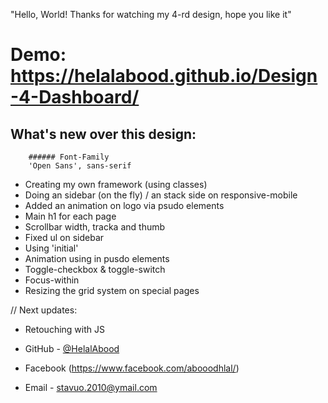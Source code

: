"Hello, World! Thanks for watching my 4-rd design, hope you like it"

# Demo: https://helalabood.github.io/Design-4-Dashboard/

## What's new over this design: 
        ###### Font-Family
        'Open Sans', sans-serif

- Creating my own framework (using classes)
- Doing an sidebar (on the fly) / an stack side on responsive-mobile
- Added an animation on logo via psudo elements
- Main h1 for each page
- Scrollbar width, tracka and thumb
- Fixed ul on sidebar
- Using 'initial' 
- Animation using in pusdo elements
- Toggle-checkbox & toggle-switch
- Focus-within
- Resizing the grid system on special pages 


// Next updates: 
- Retouching with JS
 

- GitHub - [@HelalAbood](https://github.com/HelalAbood)
- Facebook (https://www.facebook.com/abooodhlal/)
- Email - stavuo.2010@ymail.com